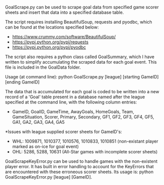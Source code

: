 GoalScrape.py can be used to scrape goal data from specified game scorer sheets and insert that data into a specified database table.  

The script requires installing BeautifulSoup, requests and pyodbc, which can be found at the locations specified below:
- https://www.crummy.com/software/BeautifulSoup/
- https://pypi.python.org/pypi/requests
- https://pypi.python.org/pypi/pyodbc

The script also requires a python class called GoalSummary, which I have written to simplify accumulating the scraped data for each goal event.  This file is included in the GoalData folder.

Usage (at command line): python GoalScrape.py [league] [starting GameID] [ending GameID] 

The data that is accumulated for each goal is coded to be written into a new record of a 'Goal' table present in a database named after the league specified at the command line, with the following column entries:
- GameID, GoalID, GameTime, AwayGoals, HomeGoals, Team, GameSituation, Scorer, Primary, Secondary, GF1, GF2, GF3, GF4, GF5, GA1, GA2, GA3, GA4, GA5

*Issues with league supplied scorer sheets for GameID's:
- WHL: 1009871, 1010377, 1010576, 1010833, 1010851 (non-existant player marked as on-ice for goal event)
- OHL: 5286, 5288, 10631 (All-Star games with incomplete scorer sheets)

GoalScrapeKeyError.py can be used to handle games with the non-existent player error.  It has built in error handling to account for the KeyErrors that are encountered with these erroneous scorer sheets.  Its usage is: python GoalScrapeKeyError.py [league] [GameID].
